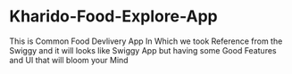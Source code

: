 # Kharido-Food-Explore-App
This is Common Food Devlivery App In Which we took Reference from the Swiggy and it will looks like Swiggy App but  having some Good Features and UI that will bloom your Mind

